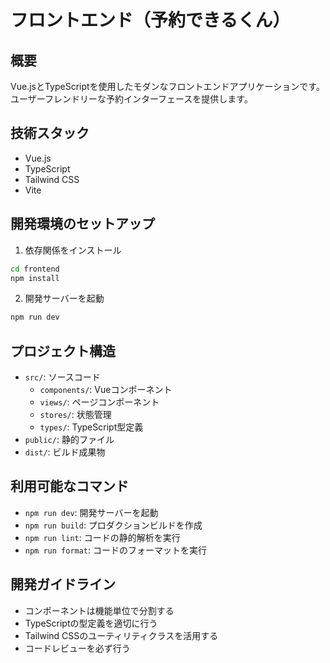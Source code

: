 # フロントエンド（予約できるくん）

## 概要

Vue.jsとTypeScriptを使用したモダンなフロントエンドアプリケーションです。
ユーザーフレンドリーな予約インターフェースを提供します。

## 技術スタック

- Vue.js
- TypeScript
- Tailwind CSS
- Vite

## 開発環境のセットアップ

1. 依存関係をインストール

```bash
cd frontend
npm install
```

2. 開発サーバーを起動

```bash
npm run dev
```

## プロジェクト構造

- `src/`: ソースコード
  - `components/`: Vueコンポーネント
  - `views/`: ページコンポーネント
  - `stores/`: 状態管理
  - `types/`: TypeScript型定義
- `public/`: 静的ファイル
- `dist/`: ビルド成果物

## 利用可能なコマンド

- `npm run dev`: 開発サーバーを起動
- `npm run build`: プロダクションビルドを作成
- `npm run lint`: コードの静的解析を実行
- `npm run format`: コードのフォーマットを実行

## 開発ガイドライン

- コンポーネントは機能単位で分割する
- TypeScriptの型定義を適切に行う
- Tailwind CSSのユーティリティクラスを活用する
- コードレビューを必ず行う
